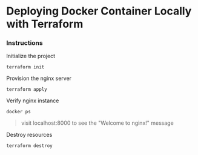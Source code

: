 # Deploying Docker Container Locally with Terraform 

### Instructions

Initialize the project
```
terraform init
```

Provision the nginx server
```
terraform apply
```

Verify nginx instance
```
docker ps
```
> visit localhost:8000 to see the "Welcome to nginx!" message

Destroy resources
```
terraform destroy
```

